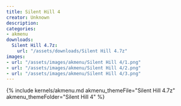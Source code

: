 ```yaml
---
title: Silent Hill 4
creator: Unknown
description: 
categories:
- akmenu
downloads:
  Silent Hill 4.7z:
    url: "/assets/downloads/Silent Hill 4.7z"
images:
- url: "/assets/images/akmenu/Silent Hill 4/1.png"
- url: "/assets/images/akmenu/Silent Hill 4/2.png"
- url: "/assets/images/akmenu/Silent Hill 4/3.png"
---
```


{% include kernels/akmenu.md akmenu_themeFile="Silent Hill 4.7z" akmenu_themeFolder="Silent Hill 4" %}
